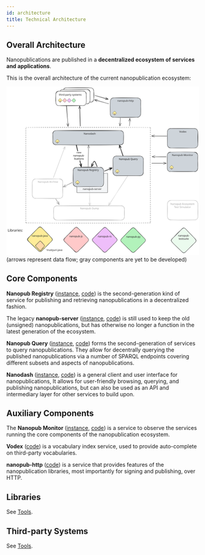 ```yaml
---
id: architecture
title: Technical Architecture
---
```


## Overall Architecture

Nanopublications are published in a **decentralized ecosystem of services and applications**.

This is the overall architecture of the current nanopublication ecosystem:

<div style={{width: '100%', textAlign: "center"}}>
  <img src="/img/nanopub-architecture.svg" alt="Nanopublication" style={{maxWidth: '100%', maxHeight: '100%'}} />
  (arrows represent data flow; gray components are yet to be developed)
</div>


## Core Components

**Nanopub Registry** ([instance](https://registry.knowledgepixels.com/), [code](https://github.com/knowledgepixels/nanopub-registry)) is the second-generation kind of service for publishing and retrieving nanopublications in a decentralized fashion.

The legacy **nanopub-server** ([instance](https://np.knowledgepixels.com/), [code](https://github.com/tkuhn/nanopub-server)) is still used to keep the old (unsigned) nanopublications, but has otherwise no longer a function in the latest generation of the ecosystem.

**Nanopub Query** ([instance](https://query.knowledgepixels.com/), [code](https://github.com/knowledgepixels/nanopub-query)) forms the second-generation of services to query nanopublications.
They allow for decentrally querying the published nanopublications via a number of SPARQL endpoints covering different subsets and aspects of nanopublications.

**Nanodash**  ([instance](https://nanodash.knowledgepixels.com/), [code](https://github.com/knowledgepixels/nanodash)) is a general client and user interface for nanopublications,
It allows for user-friendly browsing, querying, and publishing nanopublications, but can also be used as an API and intermediary layer for other services to build upon.


## Auxiliary Components

The **Nanopub Monitor** ([instance](http://purl.org/nanopub/monitor), [code](https://github.com/tkuhn/nanopub-monitor/)) is a service to observe the services running the core components of the nanopublication ecosystem.

**Vodex** ([code](https://github.com/knowledgepixels/vodex/)) is a vocabulary index service, used to provide auto-complete on third-party vocabularies.

**nanopub-http** ([code](https://github.com/knowledgepixels/nanopub-http/)) is a service that provides features of the nanopublication libraries, most importantly for signing and publishing, over HTTP.


## Libraries

See [Tools](/docs/tools).


## Third-party Systems

See [Tools](/docs/applications).
